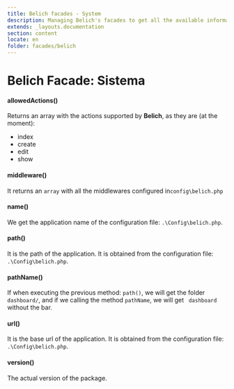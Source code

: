 ```yaml
---
title: Belich facades - System
description: Managing Belich's facades to get all the available information about the system
extends: _layouts.documentation
section: content
locate: en
folder: facades/belich
---
```


# Belich Facade: Sistema 

#### allowedActions() 

Returns an array with the actions supported by **Belich**, as they are (at the moment):

- index
- create 
- edit
- show

#### middleware() 

It returns an `array` with all the middlewares configured in`config\belich.php`

#### name()

We get the application name of the configuration file: `.\Config\belich.php`.

#### path() 

It is the path of the application. It is obtained from the configuration file: `.\Config\belich.php`.

#### pathName()

If when executing the previous method: `path()`, we will get the folder `dashboard/`, and if we calling the method `pathName`, we will get ` dashboard` without the bar.

#### url() 

It is the base url of the application. It is obtained from the configuration file: `.\Config\belich.php`.

#### version() 

The actual version of the package.

